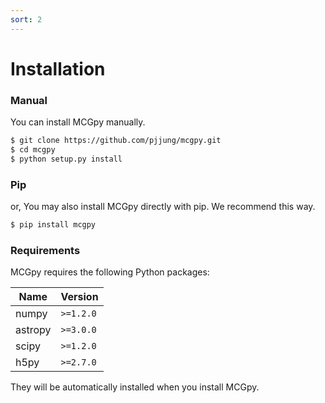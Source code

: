 ```yaml
---
sort: 2
---
```


# Installation

### Manual

You can install MCGpy manually.

```sh
$ git clone https://github.com/pjjung/mcgpy.git
$ cd mcgpy
$ python setup.py install
```

### Pip

or, You may also install MCGpy directly with pip. We recommend this way.

```sh
$ pip install mcgpy
```

### Requirements

MCGpy requires the following Python packages:

| Name     | Version     | 
|----------|-------------|
| numpy    |  `>=1.2.0`  |
| astropy  |  `>=3.0.0`  | 
| scipy    |  `>=1.2.0`  | 
| h5py     |  `>=2.7.0`  |

They will be automatically installed when you install MCGpy.

